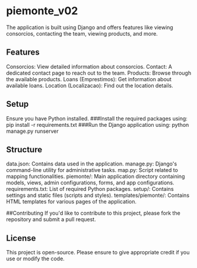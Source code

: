 # piemonte_v02

The application is built using Django and offers features like viewing consorcios, contacting the team, viewing products, and more.

## Features
Consorcios: View detailed information about consorcios.
Contact: A dedicated contact page to reach out to the team.
Products: Browse through the available products.
Loans (Emprestimos): Get information about available loans.
Location (Localizacao): Find out the location details.
## Setup
Ensure you have Python installed.
###Install the required packages using:
pip install -r requirements.txt
###Run the Django application using:
python manage.py runserver
## Structure
data.json: Contains data used in the application.
manage.py: Django's command-line utility for administrative tasks.
map.py: Script related to mapping functionalities.
piemonte/: Main application directory containing models, views, admin configurations, forms, and app configurations.
requirements.txt: List of required Python packages.
setup/: Contains settings and static files (scripts and styles).
templates/piemonte/: Contains HTML templates for various pages of the application.

##Contributing
If you'd like to contribute to this project, please fork the repository and submit a pull request.

## License
This project is open-source. Please ensure to give appropriate credit if you use or modify the code.

